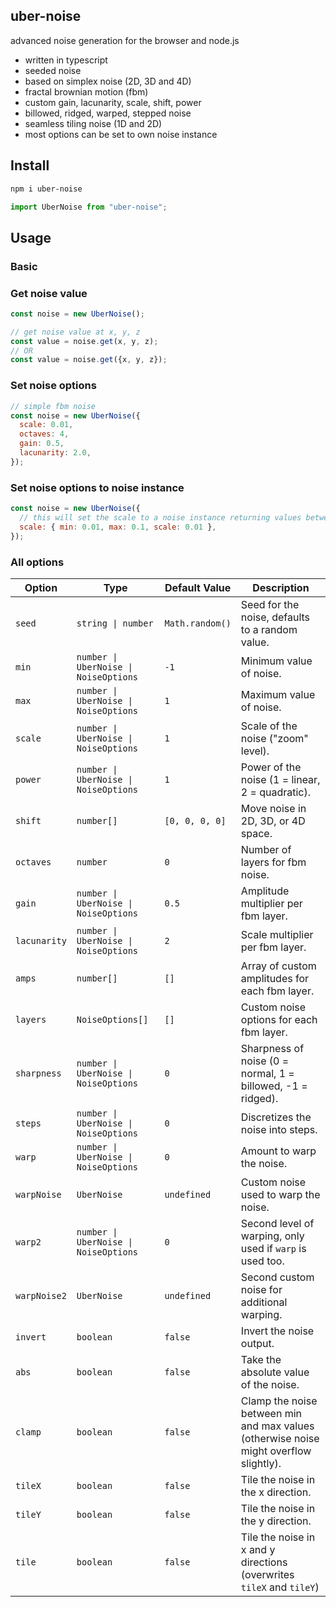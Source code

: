 ## uber-noise

advanced noise generation for the browser and node.js

- written in typescript
- seeded noise
- based on simplex noise (2D, 3D and 4D)
- fractal brownian motion (fbm)
- custom gain, lacunarity, scale, shift, power
- billowed, ridged, warped, stepped noise
- seamless tiling noise (1D and 2D)
- most options can be set to own noise instance

## Install

```bash
npm i uber-noise
```

```javascript
import UberNoise from "uber-noise";
```

## Usage

### Basic

### Get noise value

```javascript
const noise = new UberNoise();

// get noise value at x, y, z
const value = noise.get(x, y, z);
// OR
const value = noise.get({x, y, z});
```

### Set noise options

```javascript
// simple fbm noise
const noise = new UberNoise({
  scale: 0.01,
  octaves: 4,
  gain: 0.5,
  lacunarity: 2.0,
});
```

### Set noise options to noise instance

```javascript
const noise = new UberNoise({
  // this will set the scale to a noise instance returning values between 0.01 and 0.1
  scale: { min: 0.01, max: 0.1, scale: 0.01 },
});
```

### All options

| Option        | Type                             | Default Value     | Description                                        |
|---------------|----------------------------------|-------------------|----------------------------------------------------|
| `seed`        | `string \| number`               | `Math.random()`   | Seed for the noise, defaults to a random value.    |
| `min`         | `number \| UberNoise \| NoiseOptions` | `-1`            | Minimum value of noise.                            |
| `max`         | `number \| UberNoise \| NoiseOptions` | `1`             | Maximum value of noise.                            |
| `scale`       | `number \| UberNoise \| NoiseOptions` | `1`             | Scale of the noise ("zoom" level).                 |
| `power`       | `number \| UberNoise \| NoiseOptions` | `1`             | Power of the noise (1 = linear, 2 = quadratic).    |
| `shift`       | `number[]`                       | `[0, 0, 0, 0]`    | Move noise in 2D, 3D, or 4D space.                 |
| `octaves`     | `number`                         | `0`               | Number of layers for fbm noise.                    |
| `gain`        | `number \| UberNoise \| NoiseOptions` | `0.5`           | Amplitude multiplier per fbm layer.                |
| `lacunarity`  | `number \| UberNoise \| NoiseOptions` | `2`             | Scale multiplier per fbm layer.                    |
| `amps`        | `number[]`                       | `[]`              | Array of custom amplitudes for each fbm layer.            |
| `layers`      | `NoiseOptions[]`                 | `[]`              | Custom noise options for each fbm layer.           |
| `sharpness`   | `number \| UberNoise \| NoiseOptions` | `0`             | Sharpness of noise (0 = normal, 1 = billowed, -1 = ridged). |
| `steps`       | `number \| UberNoise \| NoiseOptions` | `0`             | Discretizes the noise into steps.                  |
| `warp`        | `number \| UberNoise \| NoiseOptions` | `0`             | Amount to warp the noise.                          |
| `warpNoise`   | `UberNoise`                      | `undefined`       | Custom noise used to warp the noise.               |
| `warp2`       | `number \| UberNoise \| NoiseOptions` | `0`             | Second level of warping, only used if `warp` is used too.    |
| `warpNoise2`  | `UberNoise`                      | `undefined`       | Second custom noise for additional warping.        |
| `invert`      | `boolean`                        | `false`           | Invert the noise output.                           |
| `abs`         | `boolean`                        | `false`           | Take the absolute value of the noise.              |
| `clamp`       | `boolean`                        | `false`           | Clamp the noise between min and max values (otherwise noise might overflow slightly).        |
| `tileX`       | `boolean`                        | `false`           | Tile the noise in the x direction.                 |
| `tileY`       | `boolean`                        | `false`           | Tile the noise in the y direction.                 |
| `tile`        | `boolean`                        | `false`           | Tile the noise in x and y directions (overwrites `tileX` and `tileY`)                 |

